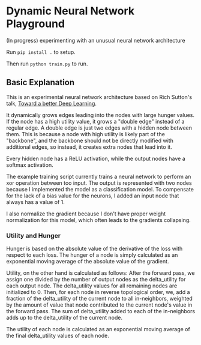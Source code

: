 # Dynamic Neural Network Playground
(In progress) experimenting with an unusual neural network architecture

Run `pip install .` to setup.

Then run `python train.py` to run.

## Basic Explanation
This is an experimental neural network architecture based on Rich Sutton's talk, [Toward a better Deep Learning](https://www.youtube.com/watch?v=YLiXgPhb8cQ).

It dynamically grows edges leading into the nodes with large hunger values. If the node has a high utility value, it grows a "double edge" instead of a regular edge. A double edge is just two edges with a hidden node between them. This is because a node with high utility is likely part of the "backbone", and the backbone should not be directly modified with additional edges, so instead, it creates extra nodes that lead into it.

Every hidden node has a ReLU activation, while the output nodes have a softmax activation.

The example training script currently trains a neural network to perform an xor operation between too input. The output is represented with two nodes because I implemented the model as a classification model. To compensate for the lack of a bias value for the neurons, I added an input node that always has a value of 1.

I also normalize the gradient because I don't have proper weight normalization for this model, which often leads to the gradients collapsing.

### Utility and Hunger
Hunger is based on the absolute value of the derivative of the loss with respect to each loss. The hunger of a node is simply calculated as an exponential moving average of the absolute value of the gradient.

Utility, on the other hand is calculated as follows: After the forward pass, we assign one divided by the number of output nodes as the delta_utility for each output node. The delta_utility values for all remaining nodes are initialized to 0. Then, for each node in reverse topological order, we, add a fraction of the delta_utility of the current node to all in-neighbors, weighted by the amount of value that node contributed to the current node's value in the forward pass. The sum of delta_utility added to each of the in-neighbors adds up to the delta_utility of the current node.

The utility of each node is calculated as an exponential moving average of the final delta_utility values of each node.
